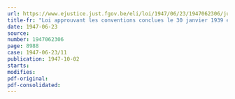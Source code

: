 ```yaml
---
url: https://www.ejustice.just.fgov.be/eli/loi/1947/06/23/1947062306/justel
title-fr: "Loi approuvant les conventions conclues le 30 janvier 1939 entre l'Etat belge et la ville d'Anvers"
date: 1947-06-23
source:
number: 1947062306
page: 8988
case: 1947-06-23/11
publication: 1947-10-02
starts:
modifies:
pdf-original:
pdf-consolidated:
---
```


